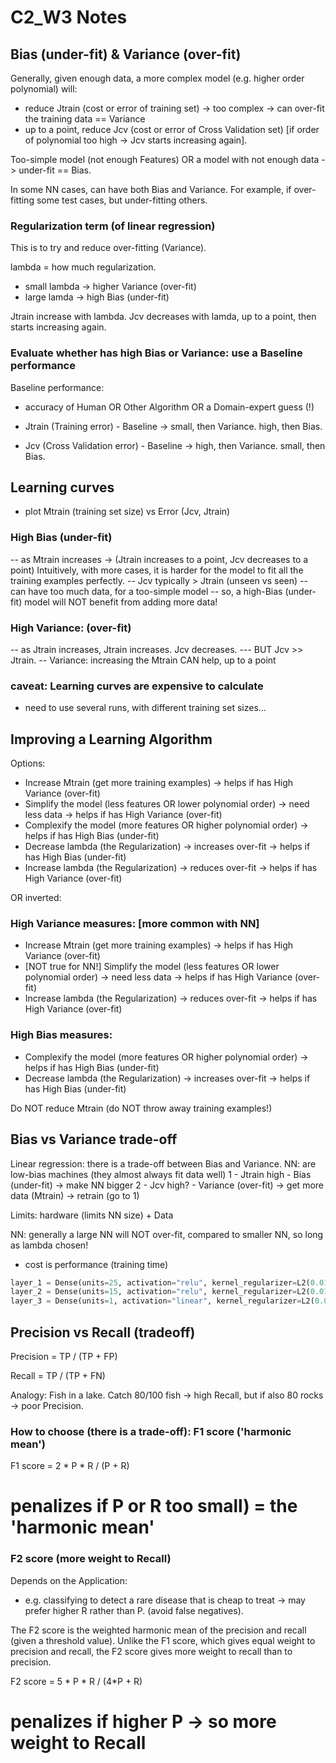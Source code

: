 # C2_W3 Notes

## Bias (under-fit) & Variance (over-fit)

Generally, given enough data, a more complex model (e.g. higher order polynomial) will:
- reduce Jtrain (cost or error of training set) -> too complex -> can over-fit the training data == Variance
- up to a point, reduce Jcv (cost or error of Cross Validation set) [if order of polynomial too high -> Jcv starts increasing again].

Too-simple model (not enough Features) OR a model with not enough data -> under-fit == Bias.

In some NN cases, can have both Bias and Variance. For example, if over-fitting some test cases, but under-fitting others.

### Regularization term (of linear regression)

This is to try and reduce over-fitting (Variance).

lambda = how much regularization.

- small lambda -> higher Variance (over-fit)
- large lamda -> high Bias (under-fit)

Jtrain increase with lambda.
Jcv decreases with lamda, up to a point, then starts increasing again.

### Evaluate whether has high Bias or Variance: use a Baseline performance

Baseline performance:
- accuracy of Human OR Other Algorithm OR a Domain-expert guess (!)

- Jtrain (Training error) - Baseline -> small, then Variance. high, then Bias.
- Jcv (Cross Validation error) - Baseline -> high, then Variance. small, then Bias.

## Learning curves

- plot Mtrain (training set size) vs Error (Jcv, Jtrain)

### High Bias (under-fit)
-- as Mtrain increases -> (Jtrain increases to a point, Jcv decreases to a point)
Intuitively, with more cases, it is harder for the model to fit all the training examples perfectly.
-- Jcv typically > Jtrain (unseen vs seen)
-- can have too much data, for a too-simple model
-- so, a high-Bias (under-fit) model will NOT benefit from adding more data!

### High Variance: (over-fit)

-- as Jtrain increases, Jtrain increases. Jcv decreases.
--- BUT Jcv >> Jtrain.
-- Variance: increasing the Mtrain CAN help, up to a point

### caveat: Learning curves are expensive to calculate

- need to use several runs, with different training set sizes...

## Improving a Learning Algorithm

Options:
- Increase Mtrain (get more training examples) -> helps if has High Variance (over-fit)
- Simplify the model (less features OR lower polynomial order) -> need less data -> helps if has High Variance (over-fit)
- Complexify the model (more features OR higher polynomial order) -> helps if has High Bias (under-fit)
- Decrease lambda (the Regularization) -> increases over-fit -> helps if has High Bias (under-fit)
- Increase lambda (the Regularization) -> reduces over-fit -> helps if has High Variance (over-fit)

OR inverted:

### High Variance measures: [more common with NN]
- Increase Mtrain (get more training examples) -> helps if has High Variance (over-fit)
- [NOT true for NN!] Simplify the model (less features OR lower polynomial order) -> need less data -> helps if has High Variance (over-fit)
- Increase lambda (the Regularization) -> reduces over-fit -> helps if has High Variance (over-fit)

### High Bias measures:
- Complexify the model (more features OR higher polynomial order) -> helps if has High Bias (under-fit)
- Decrease lambda (the Regularization) -> increases over-fit -> helps if has High Bias (under-fit)

Do NOT reduce Mtrain (do NOT throw away training examples!)

## Bias vs Variance trade-off

Linear regression: there is a trade-off between Bias and Variance.
NN: are low-bias machines (they almost always fit data well)
1 - Jtrain high - Bias (under-fit) -> make NN bigger
2 - Jcv high? - Variance (over-fit) -> get more data (Mtrain) -> retrain (go to 1)

Limits: hardware (limits NN size) + Data

NN: generally a large NN will NOT over-fit, compared to smaller NN, so long as lambda chosen!
- cost is performance (training time)

```py
layer_1 = Dense(units=25, activation="relu", kernel_regularizer=L2(0.01)) # param to L2 is lambda, the regularization
layer_2 = Dense(units=15, activation="relu", kernel_regularizer=L2(0.01))
layer_3 = Dense(units=1, activation="linear", kernel_regularizer=L2(0.01))
```

## Precision vs Recall (tradeoff)

Precision = TP / (TP + FP)

Recall = TP / (TP + FN)

Analogy: Fish in a lake. Catch 80/100 fish -> high Recall, but if also 80 rocks -> poor Precision.

### How to choose (there is a trade-off): F1 score ('harmonic mean')

F1 score = 2 * P * R / (P + R)
# penalizes if P or R too small) = the 'harmonic mean'

### F2 score (more weight to Recall)

Depends on the Application:
- e.g. classifying to detect a rare disease that is cheap to treat -> may prefer higher R rather than P. (avoid false negatives).

The F2 score is the weighted harmonic mean of the precision and recall (given a threshold value). Unlike the F1 score, which gives equal weight to precision and recall, the F2 score gives more weight to recall than to precision.

F2 score = 5 * P * R / (4*P + R)
# penalizes if higher P -> so more weight to Recall
